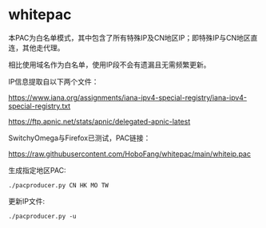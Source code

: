 # whitepac

本PAC为白名单模式，其中包含了所有特殊IP及CN地区IP；即特殊IP与CN地区直连，其他走代理。

相比使用域名作为白名单，使用IP段不会有遗漏且无需频繁更新。

IP信息提取自以下两个文件：

<https://www.iana.org/assignments/iana-ipv4-special-registry/iana-ipv4-special-registry.txt>

<https://ftp.apnic.net/stats/apnic/delegated-apnic-latest>

SwitchyOmega与Firefox已测试，PAC链接：

<https://raw.githubusercontent.com/HoboFang/whitepac/main/whiteip.pac>

生成指定地区PAC:

`./pacproducer.py CN HK MO TW`

更新IP文件:

`./pacproducer.py -u`

